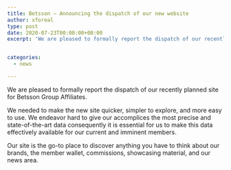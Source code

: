 ```yaml
---
title: Betsson — Announcing the dispatch of our new website
author: xforeal 
type: post
date: 2020-07-23T00:00:00+00:00
excerpt: 'We are pleased to formally report the dispatch of our recently planned site for Betsson Group Affiliates '


categories:
  - news

---
```

We are pleased to formally report the dispatch of our recently planned site for Betsson Group Affiliates. 

We needed to make the new site quicker, simpler to explore, and more easy to use. We endeavor hard to give our accomplices the most precise and state-of-the-art data consequently it is essential for us to make this data effectively available for our current and imminent members. 

Our site is the go-to place to discover anything you have to think about our brands, the member wallet, commissions, showcasing material, and our news area.